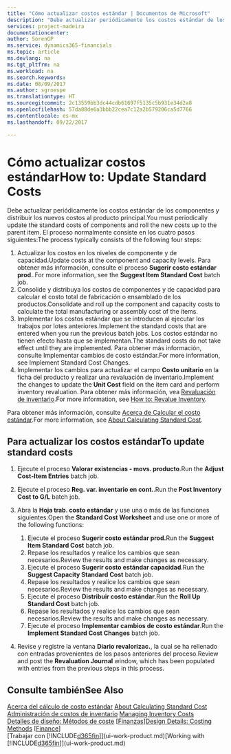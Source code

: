 ```yaml
---
title: "Cómo actualizar costos estándar | Documentos de Microsoft"
description: "Debe actualizar periódicamente los costos estándar de los componentes y distribuir los nuevos costos al producto principal."
services: project-madeira
documentationcenter: 
author: SorenGP
ms.service: dynamics365-financials
ms.topic: article
ms.devlang: na
ms.tgt_pltfrm: na
ms.workload: na
ms.search.keywords: 
ms.date: 08/09/2017
ms.author: sgroespe
ms.translationtype: HT
ms.sourcegitcommit: 2c13559bb3dc44cdb61697f5135c5b931e34d2a8
ms.openlocfilehash: 57da88de6a3bbb22cea7c12a2b579206ca5d7766
ms.contentlocale: es-mx
ms.lasthandoff: 09/22/2017

---
```

# <a name="how-to-update-standard-costs"></a><span data-ttu-id="2da78-103">Cómo actualizar costos estándar</span><span class="sxs-lookup"><span data-stu-id="2da78-103">How to: Update Standard Costs</span></span>
<span data-ttu-id="2da78-104">Debe actualizar periódicamente los costos estándar de los componentes y distribuir los nuevos costos al producto principal.</span><span class="sxs-lookup"><span data-stu-id="2da78-104">You must periodically update the standard costs of components and roll the new costs up to the parent item.</span></span> <span data-ttu-id="2da78-105">El proceso normalmente consiste en los cuatro pasos siguientes:</span><span class="sxs-lookup"><span data-stu-id="2da78-105">The process typically consists of the following four steps:</span></span>  

1.  <span data-ttu-id="2da78-106">Actualizar los costos en los niveles de componente y de capacidad.</span><span class="sxs-lookup"><span data-stu-id="2da78-106">Update costs at the component and capacity levels.</span></span> <span data-ttu-id="2da78-107">Para obtener más información, consulte el proceso **Sugerir costo estándar prod.**.</span><span class="sxs-lookup"><span data-stu-id="2da78-107">For more information, see the **Suggest Item Standard Cost** batch job.</span></span>  
2.  <span data-ttu-id="2da78-108">Consolide y distribuya los costos de componentes y de capacidad para calcular el costo total de fabricación o ensamblado de los productos.</span><span class="sxs-lookup"><span data-stu-id="2da78-108">Consolidate and roll up the component and capacity costs to calculate the total manufacturing or assembly cost of the items.</span></span>  
3.  <span data-ttu-id="2da78-109">Implementar los costos estándar que se introducen al ejecutar los trabajos por lotes anteriores.</span><span class="sxs-lookup"><span data-stu-id="2da78-109">Implement the standard costs that are entered when you run the previous batch jobs.</span></span> <span data-ttu-id="2da78-110">Los costos estándar no tienen efecto hasta que se implementan.</span><span class="sxs-lookup"><span data-stu-id="2da78-110">The standard costs do not take effect until they are implemented.</span></span> <span data-ttu-id="2da78-111">Para obtener más información, consulte Implementar cambios de costo estándar.</span><span class="sxs-lookup"><span data-stu-id="2da78-111">For more information, see Implement Standard Cost Changes.</span></span>  
4.  <span data-ttu-id="2da78-112">Implementar los cambios para actualizar el campo **Costo unitario** en la ficha del producto y realizar una revaluación de inventario.</span><span class="sxs-lookup"><span data-stu-id="2da78-112">Implement the changes to update the **Unit Cost** field on the item card and perform inventory revaluation.</span></span> <span data-ttu-id="2da78-113">Para obtener más información, vea [Revaluación de inventario](inventory-how-revalue-inventory.md).</span><span class="sxs-lookup"><span data-stu-id="2da78-113">For more information, see [How to: Revalue Inventory](inventory-how-revalue-inventory.md).</span></span>  

<span data-ttu-id="2da78-114">Para obtener más información, consulte [Acerca de Calcular el costo estándar](finance-about-calculating-standard-cost.md).</span><span class="sxs-lookup"><span data-stu-id="2da78-114">For more information, see [About Calculating Standard Cost](finance-about-calculating-standard-cost.md).</span></span>  
## <a name="to-update-standard-costs"></a><span data-ttu-id="2da78-115">Para actualizar los costos estándar</span><span class="sxs-lookup"><span data-stu-id="2da78-115">To update standard costs</span></span>  
1.  <span data-ttu-id="2da78-116">Ejecute el proceso **Valorar existencias - movs. producto**.</span><span class="sxs-lookup"><span data-stu-id="2da78-116">Run the **Adjust Cost-Item Entries** batch job.</span></span>  
2.  <span data-ttu-id="2da78-117">Ejecute el proceso **Reg. var. inventario en cont.**.</span><span class="sxs-lookup"><span data-stu-id="2da78-117">Run the **Post Inventory Cost to G/L** batch job.</span></span>  
3.  <span data-ttu-id="2da78-118">Abra la **Hoja trab. costo estándar** y use una o más de las funciones siguientes:</span><span class="sxs-lookup"><span data-stu-id="2da78-118">Open the **Standard Cost Worksheet** and use one or more of the following functions:</span></span>  

    1.  <span data-ttu-id="2da78-119">Ejecute el proceso **Sugerir costo estándar prod.**</span><span class="sxs-lookup"><span data-stu-id="2da78-119">Run the **Suggest Item Standard Cost** batch job.</span></span>  
    2.  <span data-ttu-id="2da78-120">Repase los resultados y realice los cambios que sean necesarios.</span><span class="sxs-lookup"><span data-stu-id="2da78-120">Review the results and make changes as necessary.</span></span>  
    3.  <span data-ttu-id="2da78-121">Ejecute el proceso **Sugerir costo estándar capacidad**.</span><span class="sxs-lookup"><span data-stu-id="2da78-121">Run the **Suggest Capacity Standard Cost** batch job.</span></span>  
    4.  <span data-ttu-id="2da78-122">Repase los resultados y realice los cambios que sean necesarios.</span><span class="sxs-lookup"><span data-stu-id="2da78-122">Review the results and make changes as necessary.</span></span>
    5. <span data-ttu-id="2da78-123">Ejecute el proceso **Distribuir costo estándar**.</span><span class="sxs-lookup"><span data-stu-id="2da78-123">Run the **Roll Up Standard Cost** batch job.</span></span>
    6.  <span data-ttu-id="2da78-124">Repase los resultados y realice los cambios que sean necesarios.</span><span class="sxs-lookup"><span data-stu-id="2da78-124">Review the results and make changes as necessary.</span></span>
    7.  <span data-ttu-id="2da78-125">Ejecute el proceso **Implementar cambios de costo estándar**.</span><span class="sxs-lookup"><span data-stu-id="2da78-125">Run the **Implement Standard Cost Changes** batch job.</span></span>  
4.  <span data-ttu-id="2da78-126">Revise y registre la ventana **Diario revalorizac.**, la cual se ha rellenado con entradas provenientes de los pasos anteriores del proceso.</span><span class="sxs-lookup"><span data-stu-id="2da78-126">Review and post the **Revaluation Journal** window, which has been populated with entries from the previous steps in this process.</span></span>  

## <a name="see-also"></a><span data-ttu-id="2da78-127">Consulte también</span><span class="sxs-lookup"><span data-stu-id="2da78-127">See Also</span></span>  
 <span data-ttu-id="2da78-128">[Acerca del cálculo de costo estándar](finance-about-calculating-standard-cost.md) </span><span class="sxs-lookup"><span data-stu-id="2da78-128">[About Calculating Standard Cost](finance-about-calculating-standard-cost.md) </span></span>  
 <span data-ttu-id="2da78-129">[Administración de costos de inventario](finance-manage-inventory-costs.md) </span><span class="sxs-lookup"><span data-stu-id="2da78-129">[Managing Inventory Costs](finance-manage-inventory-costs.md) </span></span>  
 <span data-ttu-id="2da78-130">[Detalles de diseño: Métodos de coste](design-details-costing-methods.md) [[Finanzas](finance.md)]</span><span class="sxs-lookup"><span data-stu-id="2da78-130">[Design Details: Costing Methods](design-details-costing-methods.md) [[Finance](finance.md)]</span></span>  
 <span data-ttu-id="2da78-131">[Trabajar con [!INCLUDE[d365fin](includes/d365fin_md.md)]](ui-work-product.md)</span><span class="sxs-lookup"><span data-stu-id="2da78-131">[Working with [!INCLUDE[d365fin](includes/d365fin_md.md)]](ui-work-product.md)</span></span>  

